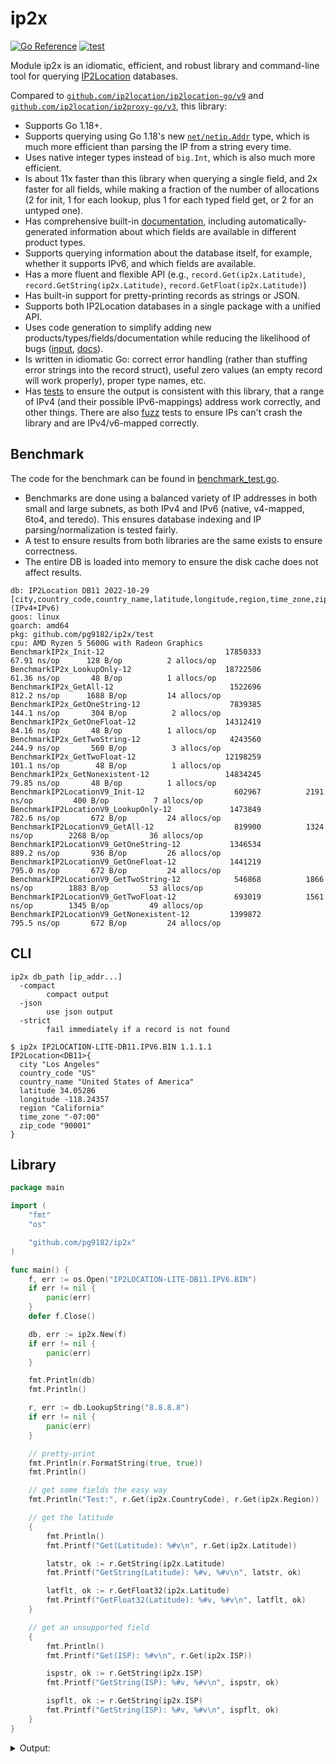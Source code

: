 # ip2x

[![Go Reference](https://pkg.go.dev/badge/github.com/pg9182/ip2x.svg)](https://pkg.go.dev/github.com/pg9182/ip2x) [![test](https://github.com/pg9182/ip2x/actions/workflows/test.yml/badge.svg)](https://github.com/pg9182/ip2x/actions/workflows/test.yml)

Module ip2x is an idiomatic, efficient, and robust library and command-line tool for querying [IP2Location](https://www.ip2location.com/) databases.

Compared to [`github.com/ip2location/ip2location-go/v9`](https://github.com/ip2location/ip2location-go) and  [`github.com/ip2location/ip2proxy-go/v3`](https://github.com/ip2location/ip2proxy-go), this library:

- Supports Go 1.18+.
- Supports querying using Go 1.18's new [`net/netip.Addr`](https://pkg.go.dev/net/netip) type, which is much more efficient than parsing the IP from a string every time.
- Uses native integer types instead of `big.Int`, which is also much more efficient.
- Is about 11x faster than this library when querying a single field, and 2x faster for all fields, while making a fraction of the number of allocations (2 for init, 1 for each lookup, plus 1 for each typed field get, or 2 for an untyped one).
- Has comprehensive built-in [documentation](https://pkg.go.dev/github.com/pg9182/ip2x), including automatically-generated information about which fields are available in different product types.
- Supports querying information about the database itself, for example, whether it supports IPv6, and which fields are available.
- Has a more fluent and flexible API (e.g., `record.Get(ip2x.Latitude)`, `record.GetString(ip2x.Latitude)`, `record.GetFloat(ip2x.Latitude)`)
- Has built-in support for pretty-printing records as strings or JSON.
- Supports both IP2Location databases in a single package with a unified API.
- Uses code generation to simplify adding new products/types/fields/documentation while reducing the likelihood of bugs ([input](./dbdata.go), [docs](https://pkg.go.dev/github.com/pg9182/ip2x/internal/codegen)).
- Is written in idiomatic Go: correct error handling (rather than stuffing error strings into the record struct), useful zero values (an empty record will work properly), proper type names, etc.
- Has [tests](./test/correctness_test.go) to ensure the output is consistent with this library, that a range of IPv4 (and their possible IPv6-mappings) address work correctly, and other things. There are also [fuzz](./test/fuzz_test.go) tests to ensure IPs can't crash the library and are IPv4/v6-mapped correctly.

## Benchmark

The code for the benchmark can be found in [benchmark_test.go](./test/benchmark_test.go).

- Benchmarks are done using a balanced variety of IP addresses in both small and large subnets, as both IPv4 and IPv6 (native, v4-mapped, 6to4, and teredo). This ensures database indexing and IP parsing/normalization is tested fairly.
- A test to ensure results from both libraries are the same exists to ensure correctness.
- The entire DB is loaded into memory to ensure the disk cache does not affect results.

```
db: IP2Location DB11 2022-10-29 [city,country_code,country_name,latitude,longitude,region,time_zone,zip_code] (IPv4+IPv6)
goos: linux
goarch: amd64
pkg: github.com/pg9182/ip2x/test
cpu: AMD Ryzen 5 5600G with Radeon Graphics         
BenchmarkIP2x_Init-12                       	17850333	        67.91 ns/op	     128 B/op	       2 allocs/op
BenchmarkIP2x_LookupOnly-12                 	18722506	        61.36 ns/op	      48 B/op	       1 allocs/op
BenchmarkIP2x_GetAll-12                     	 1522696	       812.2 ns/op	    1688 B/op	      14 allocs/op
BenchmarkIP2x_GetOneString-12               	 7839385	       144.1 ns/op	     304 B/op	       2 allocs/op
BenchmarkIP2x_GetOneFloat-12                	14312419	        84.16 ns/op	      48 B/op	       1 allocs/op
BenchmarkIP2x_GetTwoString-12               	 4243560	       244.9 ns/op	     560 B/op	       3 allocs/op
BenchmarkIP2x_GetTwoFloat-12                	12198259	       101.1 ns/op	      48 B/op	       1 allocs/op
BenchmarkIP2x_GetNonexistent-12             	14834245	        79.85 ns/op	      48 B/op	       1 allocs/op
BenchmarkIP2LocationV9_Init-12              	  602967	      2191 ns/op	     400 B/op	       7 allocs/op
BenchmarkIP2LocationV9_LookupOnly-12        	 1473849	       782.6 ns/op	     672 B/op	      24 allocs/op
BenchmarkIP2LocationV9_GetAll-12            	  819900	      1324 ns/op	    2268 B/op	      36 allocs/op
BenchmarkIP2LocationV9_GetOneString-12      	 1346534	       889.2 ns/op	     936 B/op	      26 allocs/op
BenchmarkIP2LocationV9_GetOneFloat-12       	 1441219	       795.0 ns/op	     672 B/op	      24 allocs/op
BenchmarkIP2LocationV9_GetTwoString-12      	  546868	      1866 ns/op	    1883 B/op	      53 allocs/op
BenchmarkIP2LocationV9_GetTwoFloat-12       	  693019	      1561 ns/op	    1345 B/op	      49 allocs/op
BenchmarkIP2LocationV9_GetNonexistent-12    	 1399872	       795.5 ns/op	     672 B/op	      24 allocs/op
```

## CLI

```
ip2x db_path [ip_addr...]
  -compact
        compact output
  -json
        use json output
  -strict
        fail immediately if a record is not found
```

```
$ ip2x IP2LOCATION-LITE-DB11.IPV6.BIN 1.1.1.1
IP2Location<DB11>{
  city "Los Angeles"
  country_code "US"
  country_name "United States of America"
  latitude 34.05286
  longitude -118.24357
  region "California"
  time_zone "-07:00"
  zip_code "90001"
}
```

## Library

```go
package main

import (
	"fmt"
	"os"

	"github.com/pg9182/ip2x"
)

func main() {
	f, err := os.Open("IP2LOCATION-LITE-DB11.IPV6.BIN")
	if err != nil {
		panic(err)
	}
	defer f.Close()

	db, err := ip2x.New(f)
	if err != nil {
		panic(err)
	}

	fmt.Println(db)
	fmt.Println()

	r, err := db.LookupString("8.8.8.8")
	if err != nil {
		panic(err)
	}

	// pretty-print
	fmt.Println(r.FormatString(true, true))
	fmt.Println()

	// get some fields the easy way
	fmt.Println("Test:", r.Get(ip2x.CountryCode), r.Get(ip2x.Region))

	// get the latitude
	{
		fmt.Println()
		fmt.Printf("Get(Latitude): %#v\n", r.Get(ip2x.Latitude))

		latstr, ok := r.GetString(ip2x.Latitude)
		fmt.Printf("GetString(Latitude): %#v, %#v\n", latstr, ok)

		latflt, ok := r.GetFloat32(ip2x.Latitude)
		fmt.Printf("GetFloat32(Latitude): %#v, %#v\n", latflt, ok)
	}

	// get an unsupported field
	{
		fmt.Println()
		fmt.Printf("Get(ISP): %#v\n", r.Get(ip2x.ISP))

		ispstr, ok := r.GetString(ip2x.ISP)
		fmt.Printf("GetString(ISP): %#v, %#v\n", ispstr, ok)

		ispflt, ok := r.GetString(ip2x.ISP)
		fmt.Printf("GetString(ISP): %#v, %#v\n", ispflt, ok)
	}
}
```

<details><summary>Output:</summary>

```
IP2Location 2022-10-29 DB11 [city,country_code,country_name,latitude,longitude,region,time_zone,zip_code] (IPv4+IPv6)

IP2Location<DB11>{
  city "Mountain View"
  country_code "US"
  country_name "United States of America"
  latitude 37.40599
  longitude -122.078514
  region "California"
  time_zone "-07:00"
  zip_code "94043"
}

Test: US California

Get(Latitude): 37.40599
GetString(Latitude): "37.40599", true
GetFloat32(Latitude): 37.40599, true

Get(ISP): <nil>
GetString(ISP): "", false
GetString(ISP): "", false
```

</details>
